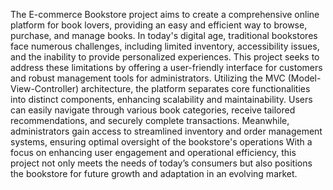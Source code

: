 The E-commerce Bookstore project aims to create a comprehensive online platform for book lovers, providing an easy and efficient way to browse, purchase, and manage books. In today's digital age, traditional bookstores face numerous challenges, including limited inventory, accessibility issues, and the inability to provide personalized experiences. This project seeks to address these limitations by offering a user-friendly interface for customers and robust management tools for administrators. 
Utilizing the MVC (Model-View-Controller) architecture, the platform separates core functionalities into distinct components, enhancing scalability and maintainability. Users can easily navigate through various book categories, receive tailored recommendations, and securely complete transactions. Meanwhile, administrators gain access to streamlined inventory and order management systems, ensuring optimal oversight of the bookstore's operations 
With a focus on enhancing user engagement and operational efficiency, this project not only meets the needs of today’s consumers but also positions the bookstore for future growth and adaptation in an evolving market. 
